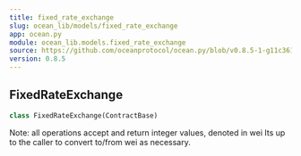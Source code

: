 ```yaml
---
title: fixed_rate_exchange
slug: ocean_lib/models/fixed_rate_exchange
app: ocean.py
module: ocean_lib.models.fixed_rate_exchange
source: https://github.com/oceanprotocol/ocean.py/blob/v0.8.5-1-g11c361d/ocean_lib/models/fixed_rate_exchange.py
version: 0.8.5
---
```

## FixedRateExchange

```python
class FixedRateExchange(ContractBase)
```

Note: all operations accept and return integer values, denoted in wei
Its up to the caller to convert to/from wei as necessary.

